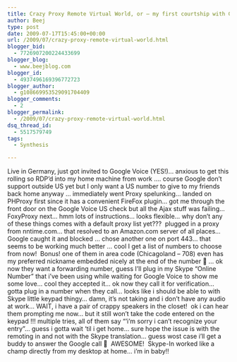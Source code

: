 ```yaml
---
title: Crazy Proxy Remote Virtual World, or – my first courtship with Google Voice
author: Beej
type: post
date: 2009-07-17T15:45:00+00:00
url: /2009/07/crazy-proxy-remote-virtual-world.html
blogger_bid:
  - 7726907200224433699
blogger_blog:
  - www.beejblog.com
blogger_id:
  - 4937496169396772723
blogger_author:
  - g108669953529091704409
blogger_comments:
  - 2
blogger_permalink:
  - /2009/07/crazy-proxy-remote-virtual-world.html
dsq_thread_id:
  - 5517579749
tags:
  - Synthesis

---
```

Live in Germany, just got invited to Google Voice (YES!)… anxious to get this rolling so RDP’d into my home machine from work …. course Google don’t support outside US yet but I only want a US number to give to my friends back home anyway … immediately went Proxy spelunking… landed on PHProxy first since it has a convenient FireFox plugin… got me through the front door on the Google Voice US check but all the Ajax stuff was failing… FoxyProxy next… hmm lots of instructions… looks flexible… why don’t any of these things comes with a default proxy list yet???&nbsp; plugged in a proxy from nntime.com… that resolved to an Amazon.com server of all places… Google caught it and blocked … chose another one on port 443… that seems to be working much better … cool I get a list of numbers to choose from now!&nbsp; Bonus! one of them in area code (Chicagoland &#8211; 708) even has my preferred nickname embedded nicely at the end of the number 🙂 … ok now they want a forwarding number, guess I’ll plug in my Skype “Online Number” that i’ve been using while waiting for Google Voice to show me some love… cool they accepted it… ok now they call it for verification… gotta plug in a number when they call… looks like i should be able to with Skype little keypad thingy… damn, it’s not taking and i don’t have any audio at work… WAIT, i have a pair of crappy speakers in the closet!&nbsp; ok i can hear them prompting me now… but it still won’t take the code entered on the keypad <arg>!!! multiple tries, all of them say “&#8217;i’m sorry i can’t recognize your entry”… guess i gotta wait ‘til i get home… sure hope the issue is with the remoting in and not with the Skype translation… guess wost case i’ll get a buddy to answer the Google call 🙂&nbsp; AWESOME!&nbsp; Skype-In worked like a champ directly from my desktop at home… i’m in baby!!